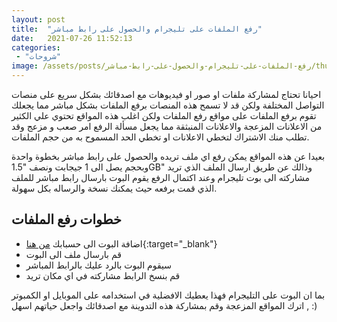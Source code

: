 ```yaml
---
layout: post
title:  "رفع الملفات على تليجرام والحصول على رابط مباشر"
date:   2021-07-26 11:52:13
categories: 
 - "شروحات"
image: /assets/posts/رفع-الملفات-على-تليجرام-والحصول-على-رابط-مباشر/thumbnail.webp
---
```


احيانا تحتاج لمشاركة ملفات او صور او فيديوهات مع اصدقائك بشكل سريع على منصات التواصل المختلفة ولكن قد لا تسمح هذه المنصات برفع الملفات بشكل مباشر مما يجعلك تقوم برفع الملفات على مواقع رفع الملفات ولكن اغلب هذه المواقع تحتوي علي الكثير من الاعلانات المزعجة والاعلانات المنبثقة مما يجعل مسألة الرفع امر صعب و مزعج وقد تطلب منك الاشتراك لتخطي الاعلانات او تخطي الحد المسموح به من حجم الملفات.

بعيدا عن هذه المواقع يمكن رفع اي ملف تريده والحصول على رابط مباشر بخطوة واحدة وبحجم يصل الى 1 جيجابت ونصف "1.5GB" وذالك عن طريق ارسال الملف الذي تريد مشاركته الى بوت تليجرام وعند اكتمال الرفع يقوم البوت بارسال رابط مباشر للملف الذي قمت برفعه حيث يمكنك نسخة والرساله بكل سهولة.

## خطوات رفع الملفات


* اضافة البوت الى حسبابك [من هنا](https://telegram.me/tlgurbot){:target="_blank"}
* قم بارسال ملف الى البوت
* سيقوم البوت بالرد عليك بالرابط المباشر
* قم بنسخ الرابط مشاركته في اي مكان تريد

بما ان البوت على التليجرام فهذا يعطيك الافضلية في استخدامه على الموبايل او الكمبوتر , اترك المواقع المزعجة وقم بمشاركة هذه التدوينة مع اصدقائك واجعل حياتهم اسهل :) 